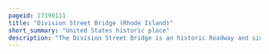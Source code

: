 ```yaml
---
pageid: 17396111
title: "Division Street Bridge (Rhode Island)"
short_summary: "United States historic place"
description: "The Division Street Bridge is an historic Roadway and sidewalk Stone Arch Bridge in Pawtucket, Rhode Island, carrying Division Street over the Seekonk River. The Structure was built in 1875–1877 at a Cost of Usd $ 95,000. It is a nine-span Brick and Stone Bridge with a total Length of about 450 Feet making it the finest and longest Stone Arch Bridge in the State. It is said to be a symbolic Icon of the Unity of the two Neighborhoods, which are divided by the River, coming together as the Town of Pawtucket. The Bridge was listed in 1983 on the national Register of historic Places. Although it may be functionally obsolete Relative to Traffic Patterns and in Need of Repairs it is considered to be architecturally and historically significant."
---
```

